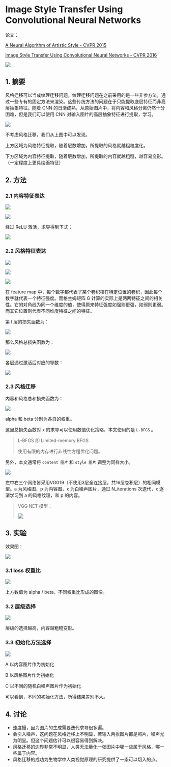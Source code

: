 # Image Style Transfer Using Convolutional Neural Networks

论文：

[A Neural Algorithm of Artistic Style - CVPR 2015](https://arxiv.org/abs/1508.06576)

[Image Style Transfer Using Convolutional Neural Networks - CVPR 2016](https://www.cv-foundation.org/openaccess/content_cvpr_2016/papers/Gatys_Image_Style_Transfer_CVPR_2016_paper.pdf)

![](pics/wave.jpg)

## 1. 摘要

风格迁移可以当成纹理迁移问题。纹理迁移问题在之前采用的是一些非参方法，通过一些专有的固定方法来渲染。这些传统方法的问题在于只能提取底层特征而非高层抽象特征。随着 CNN 的日渐成熟，从原始图片中，将内容和风格分离仍然十分困难，但是我们可以使用 CNN 对输入图片的高层抽象特征进行提取，学习。

![](pics/fig_1.png)

不考虑风格迁移，我们从上图中可以发现。

上方区域为风格特征提取，随着层数增加，所提取的风格就越粗粒度化。

下方区域为内容特征提取，随着层数增加，所提取的内容就越粗糙，越容易变形。（一定程度上更具绘画特征）

## 2. 方法

### 2.1 内容特征表达

![](pics/table_1.png)

![](pics/1.png)

经过 ReLU 激活，求导得到下式：



![](pics/2.png)





### 2.2 风格特征表达

![](pics/table_2.png)

![](pics/3.png)

![](/pics/4.png)

在 feature map 中，每个数字都代表了某个卷积核在特定位置的卷积，因此每个数字就代表一个特征强度。而格兰姆矩阵 G 计算的实际上是两两特征之间的相关性。它的对角线为同一个维度的值，使得原来特征强度如强则更强，如弱则更弱。而其它位置则代表不同维度特征之间的特征。



第 l 层的损失函数为：

![](pics/5.png)

那么风格总损失函数为：

![](pics/6.png)

各层通过激活后对应的导数：

![](pics/7.png)

### 2.3 风格迁移

内容和风格总和损失函数为：

![](pics/8.png)

alpha 和 beta 分别为各自的权重。

这里总损失函数对 x 的求导可以使用数值优化策略，本文使用的是 `L-BFGS` 。

> L-BFGS 即 Limited-memory BFGS
>
> 使用有限的内存进行非线性方程优化问题。

另外，本文通常将 `content 图片` 和 `style 图片` 调整为同样大小。

![](pics/fig_2.png)

左中右三个网络皆采用VGG19（不使用3层全连接层，共16层卷积层）的相同模型。a 为风格图，p 为内容图，x 为白噪声图片，通过 N_iterations 次迭代，x 逐渐学习到 a 的风格纹理，和 p 的内容。

> VGG NET 模型：
>
> ![](pics/0.png)

## 3. 实验

效果图：

![](pics/fig_3.png)

### 3.1 loss 权重比

![](pics/fig_4.png)

上方数值为 alpha / beta，不同权重比形成的图像。

### 3.2 层级选择

![](pics/fig_5.png)

层级的选择越高，内容越粗糙变形。



### 3.3 初始化方法选择

![](pics/fig_6.png)

A 以内容图片作为初始化

B 以风格图片作为初始化

C 以不同的随机白噪声图片作为初始化

可以看到，不同的初始化方法，所得结果差别不大。

## 4. 讨论

* 速度慢，因为图片的生成需要迭代求导很多遍。
* 会引入噪声，这问题在风格迁移上不明显，若输入两张图片都是照片，噪声尤为明显。但这个问题估计可以很容易得到解决。
* 风格迁移的边界非常不明显，人类无法量化一张图片中哪一些属于风格，哪一些属于内容。
* 风格迁移的成功为生物学中人类视觉原理的研究提供了一条可以切入的点。